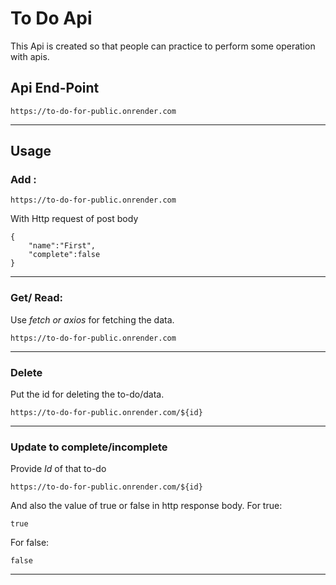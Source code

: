 # To Do Api 

This Api is created so that people can practice to perform some operation with apis.

## Api End-Point

```
https://to-do-for-public.onrender.com
```
---
## Usage
### Add : 
```
https://to-do-for-public.onrender.com 
```
With Http request of post body
```
{
	"name":"First",
	"complete":false
}
```
---
### Get/ Read:
Use *fetch or axios* for fetching the data.
```
https://to-do-for-public.onrender.com 
```

---
### Delete
Put the id for deleting the to-do/data.
```
https://to-do-for-public.onrender.com/${id}
```

---
### Update to complete/incomplete
Provide *Id* of that to-do 
```
https://to-do-for-public.onrender.com/${id}
```
And also the value of true or false in http response body.
For true:
```
true 
```
For false:
```
false
```
---

